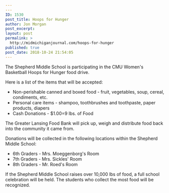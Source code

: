 ```yaml
---
---
ID: 1530
post_title: Hoops for Hunger
author: Jon Morgan
post_excerpt:
layout: post
permalink: >
  http://midmichiganjournal.com/hoops-for-hunger
published: true
post_date: 2018-10-24 21:54:05
---
```

<p>The Shepherd Middle School is participating in the CMU Women's Basketball Hoops for Hunger food drive.</p>
<p>Here is a list of the items that will be accepted:</p>
<ul>
<li>Non-perishable canned and boxed food - fruit, vegetables, soup, cereal, condiments, etc.</li>
<li>Personal care items - shampoo, toothbrushes and toothpaste, paper products, diapers</li>
<li>Cash Donations - $1.00=9 lbs. of Food</li>
</ul>
<p>The Greater Lansing Food Bank will pick up, weigh and distribute food back into the community it came from.</p>
<p>Donations will be collected in the following locations within the Shepherd Middle School:</p>
<ul>
<li>6th Graders - Mrs. Moeggenborg's Room</li>
<li>7th Graders - Mrs. Sickles' Room</li>
<li>8th Graders - Mr. Roed's Room</li>
</ul>
<p>If the Shepherd Middle School raises over 10,000 lbs of food, a full school celebration will be held. The students who collect the most food will be recognized.</p>